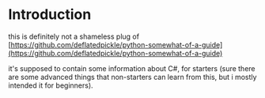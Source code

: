 # Introduction

this is definitely not a shameless plug of [https://github.com/deflatedpickle/python-somewhat-of-a-guide](https://github.com/deflatedpickle/python-somewhat-of-a-guide)

it's supposed to contain some information about C\#, for starters \(sure there are some advanced things that non-starters can learn from this, but i mostly intended it for beginners\).

